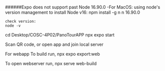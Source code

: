 ######Expo does not support past Node 16.90.0
 -For MacOS:
	using node's version management to install Node v16:
	npm install -g n
	n 16.90.0
	
	check version:
	node -v

cd Desktop/COSC-4P02/PanoTourAPP
npx expo start

Scan QR code, or open app and join local server

For webapp 
To build run, 
npx expo export:web

To open webserver run, 
npx serve web-build